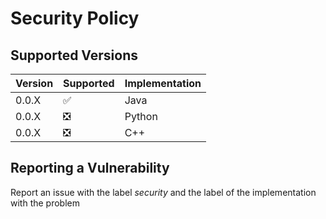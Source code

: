 # Security Policy

## Supported Versions
| Version | Supported | Implementation |
| ------- | --------- | -------------- |
| 0.0.X   | ✅       | Java           |
| 0.0.X   | ❎       | Python         |
| 0.0.X   | ❎       | C++            |

## Reporting a Vulnerability
Report an issue with the label _security_ and the label of the implementation with the problem

